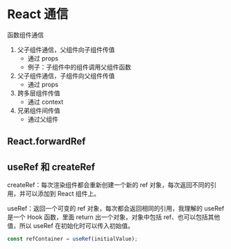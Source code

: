 # React 通信

函数组件通信

1. 父子组件通信，父组件向子组件传值
   - 通过 props
   - 例子：子组件中的组件调用父组件函数
2. 父子组件通信，子组件向父组件传值
   - 通过 props
3. 跨多层组件传值
   - 通过 context
4. 兄弟组件间传值
   - 通过父组件

## React.forwardRef

## useRef 和 createRef

createRef：每次渲染组件都会重新创建一个新的 ref 对象，每次返回不同的引用，并可以添加到 React 组件上。

useRef：返回一个可变的 ref 对象，每次都会返回相同的引用，我理解的 useRef 是一个 Hook 函数，里面 return 出一个对象，对象中包括 ref、也可以包括其他值，所以 useRef 在初始化时可以传入初始值。

```javascript
const refContainer = useRef(initialValue);
```
